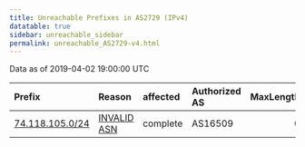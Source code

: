```yaml
---
title: Unreachable Prefixes in AS2729 (IPv4)
datatable: true
sidebar: unreachable_sidebar
permalink: unreachable_AS2729-v4.html
---
```


Data as of 2019-04-02 19:00:00 UTC


<div class="datatable-begin"></div>

| Prefix                                                   | Reason                                                                                                | affected   | Authorized AS   |   MaxLength | Anchor                           |   unreachable /24s |
|:---------------------------------------------------------|:------------------------------------------------------------------------------------------------------|:-----------|:----------------|------------:|:---------------------------------|-------------------:|
| [74.118.105.0/24](https://stat.ripe.net/74.118.105.0/24) | [INVALID ASN](https://rpki-validator.ripe.net/announcement-preview?asn=AS2729&prefix=74.118.105.0/24) | complete   | AS16509         |           0 | [ARIN](unreachable_ARIN-v4.html) |                  1 |

<div class="datatable-end"></div>